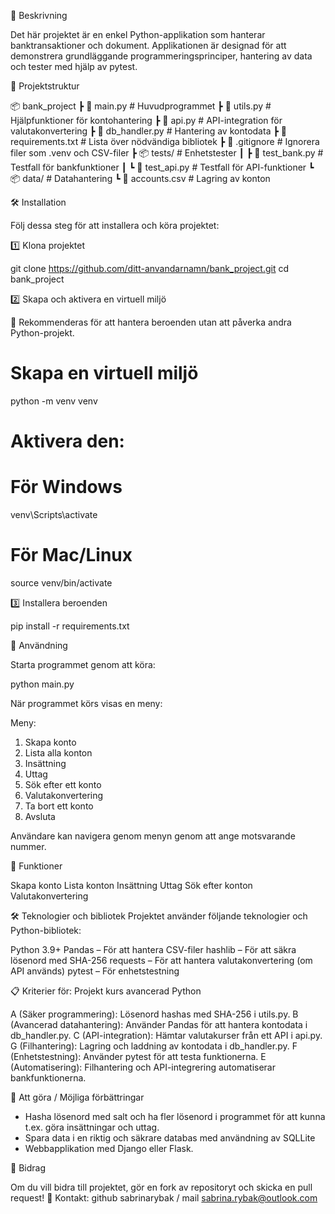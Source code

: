 📌 Beskrivning

Det här projektet är en enkel Python-applikation som hanterar banktransaktioner och dokument. Applikationen är designad för att demonstrera grundläggande programmeringsprinciper, hantering av data och tester med hjälp av pytest.

📂 Projektstruktur

📦 bank_project
 ┣ 📜 main.py          # Huvudprogrammet
 ┣ 📜 utils.py         # Hjälpfunktioner för kontohantering
 ┣ 📜 api.py           # API-integration för valutakonvertering
 ┣ 📜 db_handler.py    # Hantering av kontodata
 ┣ 📜 requirements.txt # Lista över nödvändiga bibliotek
 ┣ 📜 .gitignore       # Ignorera filer som .venv och CSV-filer
 ┣ 📦 tests/           # Enhetstester
 ┃ ┣ 📜 test_bank.py   # Testfall för bankfunktioner
 ┃ ┗ 📜 test_api.py    # Testfall för API-funktioner
 ┗ 📦 data/            # Datahantering
   ┗ 📜 accounts.csv   # Lagring av konton

🛠️ Installation

Följ dessa steg för att installera och köra projektet:

1️⃣ Klona projektet

git clone https://github.com/ditt-anvandarnamn/bank_project.git
cd bank_project

2️⃣ Skapa och aktivera en virtuell miljö

📌 Rekommenderas för att hantera beroenden utan att påverka andra Python-projekt.

# Skapa en virtuell miljö
python -m venv venv

# Aktivera den:
# För Windows
venv\Scripts\activate

# För Mac/Linux
source venv/bin/activate

3️⃣ Installera beroenden

pip install -r requirements.txt

🚀 Användning

Starta programmet genom att köra:

python main.py

När programmet körs visas en meny:

Meny:
1. Skapa konto
2. Lista alla konton
3. Insättning
4. Uttag
5. Sök efter ett konto
6. Valutakonvertering
7. Ta bort ett konto
8. Avsluta

Användare kan navigera genom menyn genom att ange motsvarande nummer.

🎯 Funktioner

Skapa konto
Lista konton
Insättning
Uttag
Sök efter konton
Valutakonvertering

🛠️ Teknologier och bibliotek
Projektet använder följande teknologier och Python-bibliotek:

Python 3.9+
Pandas – För att hantera CSV-filer
hashlib – För att säkra lösenord med SHA-256
requests – För att hantera valutakonvertering (om API används)
pytest – För enhetstestning

📋 Kriterier för: Projekt kurs avancerad Python

A (Säker programmering): Lösenord hashas med SHA-256 i utils.py.
B (Avancerad datahantering): Använder Pandas för att hantera kontodata i db_handler.py.
C (API-integration): Hämtar valutakurser från ett API i api.py.
G (Filhantering): Lagring och laddning av kontodata i db_handler.py.
F (Enhetstestning): Använder pytest för att testa funktionerna.
E (Automatisering): Filhantering och API-integrering automatiserar bankfunktionerna.

📝 Att göra / Möjliga förbättringar

- Hasha lösenord med salt och ha fler lösenord i programmet för att kunna t.ex. göra insättningar och uttag.
- Spara data i en riktig och säkrare databas med användning av SQLLite
- Webbapplikation med Django eller Flask.

🤝 Bidrag

Om du vill bidra till projektet, gör en fork av repositoryt och skicka en pull request!
📩 Kontakt: github sabrinarybak / mail sabrina.rybak@outlook.com